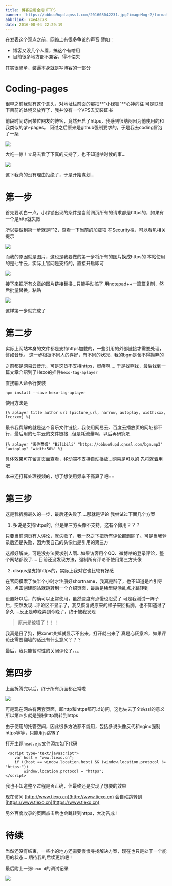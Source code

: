```yaml
---
title: 博客启用全站HTTPS
banner: 'https://obbuo9upd.qnssl.com/201608042231.jpg?imageMogr2/format/webp'
abbrlink: 74e4ac78
date: 2016-08-04 22:29:19
---
```

 在发表这个观点之前，网络上有很多争论的声音
  譬如：
  - 博客又没几个人看，搞这个有啥用
  - 目前很多地方都不兼容，得不偿失
  
其实很简单，装逼本身就是写博客的一部分

<!--more-->

# Coding-pages

很早之前我就有这个念头，对地址栏前面的那把**"小绿锁"**心神向往
可是联想下目前的处境又放弃了，我并没有一个VPS去安装证书

前段时间访问某位网友的博客，竟然开启了https，我感到很纳闷因为他使用的和我类似的gh-pages。
问过之后原来是github强制要求的，于是我去coding冒泡了一条

![](https://obbuo9upd.qnssl.com/20160804214041.png?imageMogr2/format/webp)

大吃一惊！立马去看了下真的支持了，也不知道啥时候的事...

![](https://obbuo9upd.qnssl.com/20160803191741.png?imageMogr2/format/webp)

这下我真的没有理由拒绝了，于是开始谋划...

# 第一步

首先要明白一点，小绿锁出现的条件是当前网页所有的请求都是https的，如果有一个是http就失败

所以要做到第一步就是F12，查看一下当前的加载项
在Security栏，可以看见相关提示

![](https://obbuo9upd.qnssl.com/20160804215010.png?imageMogr2/format/webp) 

而我的原因就是图片，这也是我要做的第一步将所有的图片换成https的
本站使用的是七牛云，实际上官网是支持的，直接开启即可

![](https://obbuo9upd.qnssl.com/20160804215248.png?imageMogr2/format/webp)

接下来把所有文章的图片链接替换...只能手动搞了
用notepad++一篇篇复制，然后批量替换，粘贴

![](https://obbuo9upd.qnssl.com/20160803191640.png?imageMogr2/format/webp)

这样第一步就完成了

# 第二步

实际上网站本身的文件都是支持https加载的，一些引用的外部链接才需要处理，譬如音乐。
这一步根据不同人的喜好，有不同的状况，我的bgm是舍不得抛弃的

之前都是网易云音乐，可是这货不支持https，蛋疼啊....
于是找啊找，最后找到一篇文章介绍到了Hexo的插件`hexo-tag-aplayer`

直接输入命令行安装

```
npm install --save hexo-tag-aplayer
```

使用方法是

```
{% aplayer title author url [picture_url, narrow, autoplay, width:xxx, lrc:xxx] %}
```

最令我费解的就是这个音乐文件链接，我使用网易云、百度云播放页的网址都不行，最后用的七牛云的文件链接...但是耗流量啊，以后再研究吧

```
{% aplayer "丢你蕾姆" "Bilibili" "https://obbuo9upd.qnssl.com/bgm.mp3" "autoplay" "width:50%" %}
```

具体效果可在留言页面查看，移动端不支持自动播放...网易是可以的
先将就着用吧

本来还打算处理视频的，想了想使用频率不高算了吧==

# 第三步

这是我折腾最久的一步，最后还失败了....那就是评论
我尝试过下面几个方案

1. 多说是支持https的，但是第三方头像不支持，这有个卵用？？？

只要当前网页有人评论，就失败了，我一怒之下把所有评论都删除了。可是当我登录后还是失败，因为我自己的头像也是引用的第三方

这都好解决，可是没办法要求别人啊...如果访客用个QQ、微博啥的登录评论，整个网站都毁了....
目前还没发现方法，强制所有评论不使用第三方头像

2. disqus是支持https的，实际上我对它也比较有好感

在官网摸索了快半个小时才注册好shortname，我真是醉了，也不知道是咋引导的，点击创建网站就跳转到一个介绍页面，最后是稀里糊涂乱点才跳转到

设置好以后，的确可以正常使用，虽然速度有点慢也忍受了
可是我测试一阵子后，突然发现...评论区不显示了，我又恢复成原来的样子来回折腾，也不知道过了多久....反正是昨晚弄到今晚了，终于被我发现

> 原来是被墙了！！！

我真是日了狗，把xxnet关掉就显示不出来，打开就出来了
真是心灰意冷，如果评论还需要翻墙的话还有什么意义？？？

最后，我只能暂时性的关闭评论了。。。

# 第四步

上面折腾完以后，终于所有页面都正常啦

![](https://obbuo9upd.qnssl.com/20160804221523.png?imageMogr2/format/webp)

可是现在网站有两套页面，即http和https都可以访问，这也失去了全站ssl的意义
所以第四步就是强制http跳转到https

由于使用的托管空间，因此很多方法都不能用，包括多说头像反代和nginx强制https等等，只能用js跳转了

打开主题`head.ejs`文件添加如下代码
```
 <script type="text/javascript">
    var host = "www.tiexo.cn";
    if ((host == window.location.host) && (window.location.protocol != "https:"))
        window.location.protocol = "https";
</script>
```
我也不知道整个过程是否正确，但最终还是实现了想要的效果

现在访问 [http://www.tiexo.cn](http://www.tiexo.cn)
会自动跳转到 [https://www.tiexo.cn](https://www.tiexo.cn)

另外百度收录的页面点击后也会跳转到https，大功告成！

# 待续

当然还没有结束，一些小的地方还需要慢慢寻找解决方案，现在也只是处于一个能用的状态...
期待我的后续更新吧！

最后附上一张`hexo d`的调试记录

![](https://obbuo9upd.qnssl.com/201608042227.jpg?imageMogr2/format/webp)
